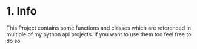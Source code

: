# 1. Info

This Project contains some functions and classes which are referenced in multiple of my python api projects.
if you want to use them too feel free to do so

